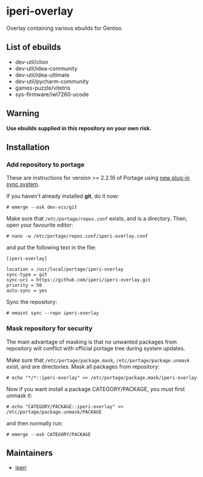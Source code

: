 # iperi-overlay
Overlay containing various ebuilds for Gentoo.

## List of ebuilds
* dev-util/clion
* dev-util/idea-community
* dev-util/idea-ultimate
* dev-util/pycharm-community
* games-puzzle/vitetris
* sys-firmware/iwl7260-ucode

## Warning
**Use ebuilds supplied in this repository on your own risk.**

## Installation
### Add repository to portage
These are instructions for version >= 2.2.16 of Portage using [new plug-in sync system](https://wiki.gentoo.org/wiki/Project:Portage/Sync).

If you haven't already installed **git**, do it now:

    # emerge --ask dev-vcs/git

Make sure that `/etc/portage/repos.conf` exists, and is a directory. Then, open your favourite editor:

    # nano -w /etc/portage/repos.conf/iperi-overlay.conf

and put the following text in the file:
```
[iperi-overlay]

location = /usr/local/portage/iperi-overlay
sync-type = git
sync-uri = https://github.com/iperi/iperi-overlay.git
priority = 50
auto-sync = yes
```
Sync the repository:

    # emaint sync --repo iperi-overlay

### Mask repository for security
The main advantage of masking is that no unwanted packages from repository will conflict with official portage tree during system updates.

Make sure that `/etc/portage/package.mask`, `/etc/portage/package.unmask` exist, and are directories. Mask all packages from repository:

    # echo "*/*::iperi-overlay" >> /etc/portage/package.mask/iperi-overlay

Now if you want install a package CATEGORY/PACKAGE, you must first unmask it:

    # echo "CATEGORY/PACKAGE::iperi-overlay" >> /etc/portage/package.unmask/PACKAGE

and then normally run:

    # emerge --ask CATEGORY/PACKAGE

## Maintainers
* [iperi](mailto:iperi@users.noreply.github.com)
